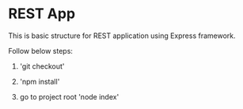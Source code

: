 # REST App

This is basic structure for REST application using Express framework.

Follow below steps:

1. 'git checkout'

2. 'npm install' 

3. go to project root 'node index'   
